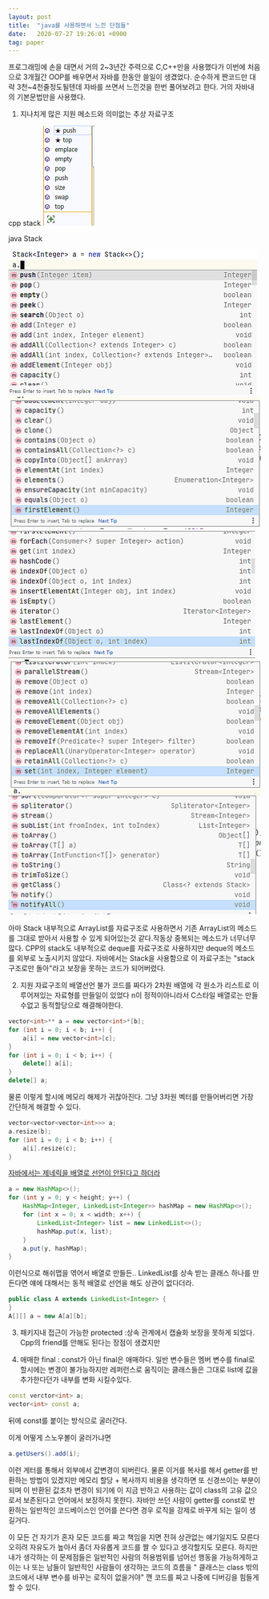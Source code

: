 ```yaml
---
layout: post
title:  "java를 사용하면서 느낀 단점들"
date:   2020-07-27 19:26:01 +0900
tag: paper
---
```

프로그래밍에 손을 대면서 거의 2~3년간 주력으로 C,C++만을 사용했다가 이번에 처음으로 3개월간 OOP를 배우면서 자바를 한동안 쓸일이 생겼었다. 순수하게 짠코드만 대략 3천~4천줄정도될텐데 자바를 쓰면서 느낀것을 한번 풀어보려고 한다. 거의 자바내의 기본문법만을 사용했다.

1. 지나치게 많은 지원 메소드와 의미없는 추상 자료구조

cpp stack
![image](/assets/img/hatejava/ex.PNG)

java Stack

![image](/assets/img/hatejava/ex2.PNG)
![image](/assets/img/hatejava/ex3.PNG)
![image](/assets/img/hatejava/ex4.PNG)
![image](/assets/img/hatejava/ex5.PNG)
![image](/assets/img/hatejava/ex6.PNG)


아마 Stack 내부적으로 ArrayList를 자료구조로 사용하면서 기존 ArrayList의 메소드를 그대로 받아서 사용할 수 있게 되어있는것 같다.작동상 중복되는 메소드가 너무너무 많다. CPP의 stack도 내부적으로 deque를 자료구조로 사용하지만 deque의 메소드를 외부로 노출시키지 않았다.
자바에서는 Stack을 사용함으로 이 자료구조는 "stack구조로만 돌아"라고 보장을 못하는 코드가 되어버렸다.

2. 지원 자료구조의 배열선언 불가
코드를 짜다가 2차원 배열에 각 원소가 리스트로 이루어져있는 자료형를 만들일이 있었다
n이 정적이아니라서 C스타일 배열로는 만들수없고 동적할당으로 해결해야한다.
```cpp
vector<int>** a = new vector<int>*[b];
for (int i = 0; i < b; i++) {
    a[i] = new vector<int>[c];
}
for (int i = 0; i < b; i++) {
    delete[] a[i];
}
delete[] a;
```
물론 이렇게 할시에 메모리 해제가 귀찮아진다.
그냥 3차원 벡터를 만들어버리면 가장 간단하게 해결할 수 있다.
```cpp
vector<vector<vector<int>>> a;
a.resize(b);
for (int i = 0; i < b; i++) {
    a[i].resize(c);
}
```

[자바에서는 제네릭을 배열로 선언이 안된다고 하더라 ](https://www.tothenew.com/blog/why-is-generic-array-creation-not-allowed-in-java/)

```java
a = new HashMap<>();
for (int y = 0; y < height; y++) {
    HashMap<Integer, LinkedList<Integer>> hashMap = new HashMap<>();
    for (int x = 0; x < width; x++) {
        LinkedList<Integer> list = new LinkedList<>();
        hashMap.put(x, list);
    }
    a.put(y, hashMap);
}
```

이런식으로 해쉬맵을 엮어서 배열로 만들든..
LinkedList<Integer>를 상속 받는 클래스 하나를 만든다면 얘에 대해서는 동적 배열로 선언을 해도 상관이 없다더라.
```java
public class A extends LinkedList<Integer> {
}
A[][] a = new A[a][b];
```

3.  패키지내 접근이 가능한 protected :상속 관계에서 캡슐화 보장을 못하게 되었다. Cpp의 friend를 안해도 된다는 장점이 생겼지만

4. 애매한 final : const가 아닌 final은 애매하다. 
일반 변수들은 멤버 변수를 final로 할시에는 변경이 불가능하지만 레퍼런스로 움직이는 클래스들은 그대로 list에 값을 추가한다던가 내부를 변화 시킬수있다. 
```c++
const verctor<int> a;
vector<int> const a;
```
뒤에 const를 붙이는 방식으로 굴러간다.

이게 어떻게 스노우볼이 굴러가냐면
```java
a.getUsers().add(i);
```
이런 게터를 통해서 외부에서 값변경이 되버린다. 물론 이거를 복사를 해서 getter를 반환하는 방법이 있겠지만 메모리 할당 + 복사까지 비용을 생각하면 또 신경쓰이는 부분이 되며 이 반환된 값조차 변경이 되기에 이 지금 반하고 사용하는 값이 class의 고유 값으로서 보존된다고 언어에서 보장하지 못한다. 자바만 쓰던 사람이 getter를 const로 반환하는 일반적인 코드베이스인 언어를 쓴다면 경우 로직을 강제로 바꾸게 되는 일이 생길거다.

이 모든 건 자기가 혼자 모든 코드를 짜고 책임을 지면 전혀 상관없는 얘기일지도 모른다 오히려 자유도가 높아서 좀더 자유롭게 코드를 짤 수 있다고 생각할지도 모른다. 하지만 내가 생각하는 이 문제점들은 일반적인 사람의 허용범위를 넘어선 행동을 가능하게하고 이는 나 또는 남들이 일반적인 사람들이 생각하는 코드의 흐름을 " 클래스는 class 밖의 코드에서 내부 변수를 바꾸는 로직이 없을거야" 깬 코드를 짜고 나중에 디버깅을 힘들게 할 수 있다.